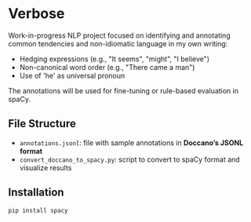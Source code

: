 # Verbose
Work-in-progress NLP project focused on identifying and annotating common tendencies and non-idiomatic language in my own writing:
- Hedging expressions (e.g., "It seems", "might", "I believe")
- Non-canonical word order (e.g., "There came a man")
- Use of 'he' as universal pronoun

The annotations will be used for fine-tuning or rule-based evaluation in spaCy.

## File Structure

- `annotations.jsonl`: file with sample annotations in **Doccano’s JSONL format**
- `convert_doccano_to_spacy.py`: script to convert to spaCy format and visualize results

## Installation

```bash
pip install spacy
```
